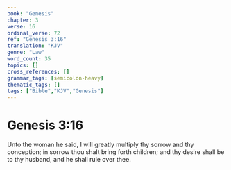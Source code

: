 ```yaml
---
book: "Genesis"
chapter: 3
verse: 16
ordinal_verse: 72
ref: "Genesis 3:16"
translation: "KJV"
genre: "Law"
word_count: 35
topics: []
cross_references: []
grammar_tags: [semicolon-heavy]
thematic_tags: []
tags: ["Bible","KJV","Genesis"]
---
```


# Genesis 3:16

Unto the woman he said, I will greatly multiply thy sorrow and thy conception; in sorrow thou shalt bring forth children; and thy desire shall be to thy husband, and he shall rule over thee.
